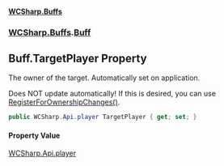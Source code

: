 #### [WCSharp\.Buffs](README.md 'README')
### [WCSharp\.Buffs](WCSharp.Buffs.md 'WCSharp\.Buffs').[Buff](WCSharp.Buffs.Buff.md 'WCSharp\.Buffs\.Buff')

## Buff\.TargetPlayer Property

The owner of the target\. Automatically set on application\.

Does NOT update automatically! If this is desired, you can use [RegisterForOwnershipChanges\(\)](WCSharp.Buffs.BuffSystem.RegisterForOwnershipChanges().md 'WCSharp\.Buffs\.BuffSystem\.RegisterForOwnershipChanges\(\)').

```csharp
public WCSharp.Api.player TargetPlayer { get; set; }
```

#### Property Value
[WCSharp\.Api\.player](https://learn.microsoft.com/en-us/dotnet/api/wcsharp.api.player 'WCSharp\.Api\.player')